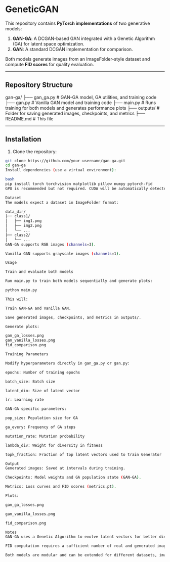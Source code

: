 # GeneticGAN
This repository contains **PyTorch implementations** of two generative models:

1. **GAN-GA**: A DCGAN-based GAN integrated with a Genetic Algorithm (GA) for latent space optimization.
2. **GAN**: A standard DCGAN implementation for comparison.

Both models generate images from an ImageFolder-style dataset and compute **FID scores** for quality evaluation.

---

## Repository Structure

gan-ga/
├── gan_ga.py # GAN-GA model, GA utilities, and training code
├── gan.py # Vanilla GAN model and training code
├── main.py # Runs training for both models and generates performance plots
├── outputs/ # Folder for saving generated images, checkpoints, and metrics
├── README.md # This file

---

## Installation

1. Clone the repository:

```bash
git clone https://github.com/your-username/gan-ga.git
cd gan-ga
Install dependencies (use a virtual environment):

bash
pip install torch torchvision matplotlib pillow numpy pytorch-fid
GPU is recommended but not required. CUDA will be automatically detected if available.

Dataset
The models expect a dataset in ImageFolder format:

data_dir/
├── class1/
│   ├── img1.png
│   ├── img2.png
│   └── ...
├── class2/
│   └── ...
GAN-GA supports RGB images (channels=3).

Vanilla GAN supports grayscale images (channels=1).

Usage

Train and evaluate both models

Run main.py to train both models sequentially and generate plots:

python main.py

This will:

Train GAN-GA and Vanilla GAN.

Save generated images, checkpoints, and metrics in outputs/.

Generate plots:

gan_ga_losses.png
gan_vanilla_losses.png
fid_comparison.png

Training Parameters

Modify hyperparameters directly in gan_ga.py or gan.py:

epochs: Number of training epochs

batch_size: Batch size

latent_dim: Size of latent vector

lr: Learning rate

GAN-GA specific parameters:

pop_size: Population size for GA

ga_every: Frequency of GA steps

mutation_rate: Mutation probability

lambda_div: Weight for diversity in fitness

topk_fraction: Fraction of top latent vectors used to train Generator

Output
Generated images: Saved at intervals during training.

Checkpoints: Model weights and GA population state (GAN-GA).

Metrics: Loss curves and FID scores (metrics.pt).

Plots:

gan_ga_losses.png

gan_vanilla_losses.png

fid_comparison.png

Notes
GAN-GA uses a Genetic Algorithm to evolve latent vectors for better diversity and quality.

FID computation requires a sufficient number of real and generated images.

Both models are modular and can be extended for different datasets, image sizes, or GAN architectures.

